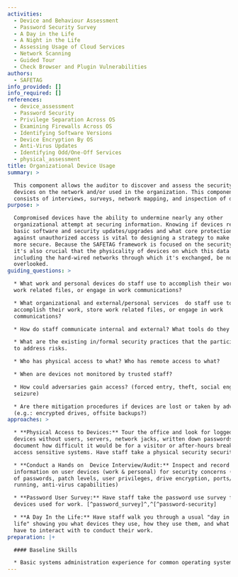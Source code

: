 ```yaml
---
activities:
  - Device and Behaviour Assessment
  - Password Security Survey
  - A Day in the Life
  - A Night in the Life
  - Assessing Usage of Cloud Services
  - Network Scanning
  - Guided Tour
  - Check Browser and Plugin Vulnerabilities
authors:
  - SAFETAG
info_provided: []
info_required: []
references:
  - device_assessment
  - Password Security
  - Privilege Separation Across OS
  - Examining Firewalls Across OS
  - Identifying Software Versions
  - Device Encryption By OS
  - Anti-Virus Updates
  - Identifying Odd/One-Off Services
  - physical_assessment
title: Organizational Device Usage
summary: >

  This component allows the auditor to discover and assess the security of the
  devices on the network and/or used in the organization. This component
  consists of interviews, surveys, network mapping, and inspection of devices.
purpose: >

  Compromised devices have the ability to undermine nearly any other
  organizational attempt at securing information. Knowing if devices receive
  basic software and security updates/upgrades and what core protections exist
  against unauthorized access is vital to designing a strategy to make the host
  more secure. Because the SAFETAG framework is focused on the security of data,
  it's also crucial that the physicality of devices on which this data resides,
  including the hard-wired networks through which it's exchanged, be not
  overlooked.
guiding_questions: >

  * What work and personal devices do staff use to accomplish their work, store
  work related files, or engage in work communications?

  * What organizational and external/personal services  do staff use to
  accomplish their work, store work related files, or engage in work
  communications?

  * How do staff communicate internal and external? What tools do they use?

  * What are the existing in/formal security practices that the participants use
  to address risks.

  * Who has physical access to what? Who has remote access to what?

  * When are devices not monitored by trusted staff?

  * How could adversaries gain access? (forced entry, theft, social engineering,
  seizure)

  * Are there mitigation procedures if devices are lost or taken by adversaries?
  (e.g.: encrypted drives, offsite backups?)
approaches: >

  * **Physical Access to Devices:** Tour the office and look for logged in
  devices without users, servers, network jacks, written down passwords and
  document how difficult it would be for a visitor or after-hours break-in to
  access sensitive systems. Have staff take a physical security security

  * **Conduct a Hands on  Device Interview/Audit:** Inspect and record
  information on user devices (work & personal) for security concerns (existance
  of passwords, patch levels, user privileges, drive encryption, ports/services
  running, anti-virus capabilities)

  * **Password User Survey:** Have staff take the password use survey for ALL
  devices used for work. [^password_survey]^,^[^password-security]

  * **A Day In the Life:** Have staff walk you through a usual "day in their
  life" showing you what devices they use, how they use them, and what data they
  have to interact with to conduct their work.
preparation: |+

  #### Baseline Skills

  * Basic systems administration experience for common operating systems
---
```


